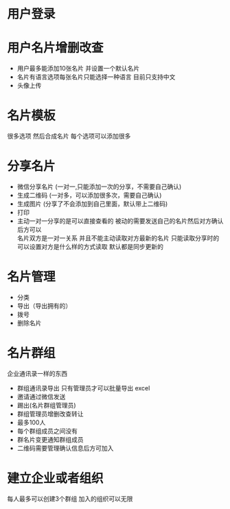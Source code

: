 # 用户登录

# 用户名片增删改查
* 用户最多能添加10张名片 并设置一个默认名片 
* 名片有语言选项每张名片只能选择一种语言 目前只支持中文
* 头像上传

# 名片模板 
很多选项  然后合成名片 每个选项可以添加很多 


# 分享名片
* 微信分享名片 (一对一,只能添加一次的分享，不需要自己确认)
* 生成二维码   (一对多，可以添加很多次，需要自己确认)
* 生成图片 (分享了不会添加到自己里面，默认带上二维码)
* 打印
* 主动一对一分享的是可以直接查看的 被动的需要发送自己的名片然后对方确认后方可以  
名片双方是一对一关系 并且不能主动读取对方最新的名片 只能读取分享时的 
可以设置对方是什么样的方式读取  默认都是同步更新的 

# 名片管理
* 分类
* 导出（导出拥有的）
* 拨号
* 删除名片

# 名片群组  
 企业通讯录一样的东西
 * 群组通讯录导出 只有管理员才可以批量导出 excel
 * 邀请通过微信发送
 * 踢出(名片群组管理员)
 * 群组管理员增删改查转让
 * 最多100人
 * 每个群组成员之间没有
 * 群名片变更通知群组成员
 * 二维码需要管理确认信息后方可加入

# 建立企业或者组织 
每人最多可以创建3个群组
加入的组织可以无限 

